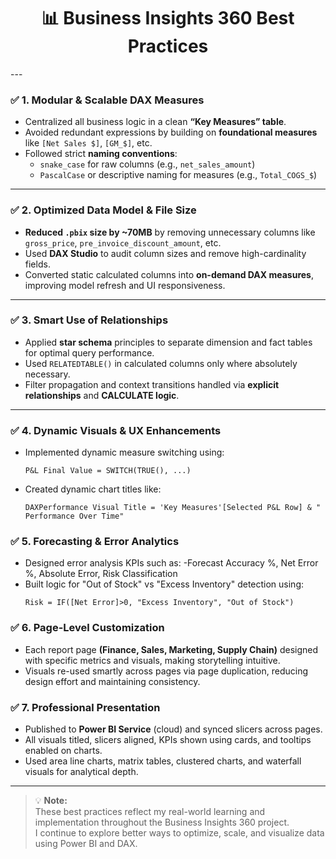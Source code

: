 <h1 align="center">📊 Business Insights 360 Best Practices </h1>
---

### ✅ 1. Modular & Scalable DAX Measures

- Centralized all business logic in a clean **“Key Measures” table**.
- Avoided redundant expressions by building on **foundational measures** like `[Net Sales $]`, `[GM_$]`, etc.
- Followed strict **naming conventions**:
  - `snake_case` for raw columns (e.g., `net_sales_amount`)
  - `PascalCase` or descriptive naming for measures (e.g., `Total_COGS_$`)

---

### ✅ 2. Optimized Data Model & File Size

- **Reduced `.pbix` size by ~70MB** by removing unnecessary columns like `gross_price`, `pre_invoice_discount_amount`, etc.
- Used **DAX Studio** to audit column sizes and remove high-cardinality fields.
- Converted static calculated columns into **on-demand DAX measures**, improving model refresh and UI responsiveness.

---

### ✅ 3. Smart Use of Relationships

- Applied **star schema** principles to separate dimension and fact tables for optimal query performance.
- Used `RELATEDTABLE()` in calculated columns only where absolutely necessary.
- Filter propagation and context transitions handled via **explicit relationships** and **CALCULATE logic**.

---

### ✅ 4. Dynamic Visuals & UX Enhancements

- Implemented dynamic measure switching using:
  ```DAX
  P&L Final Value = SWITCH(TRUE(), ...)
  ```
- Created dynamic chart titles like:
  ```DAX
  DAXPerformance Visual Title = 'Key Measures'[Selected P&L Row] & " Performance Over Time"
  ```
### ✅ 5. Forecasting & Error Analytics
- Designed error analysis KPIs such as:
  -Forecast Accuracy %, Net Error %, Absolute Error, Risk Classification
- Built logic for "Out of Stock" vs "Excess Inventory" detection using:
  ```DAX
  Risk = IF([Net Error]>0, "Excess Inventory", "Out of Stock")
  ```
### ✅ 6. Page-Level Customization
- Each report page **(Finance, Sales, Marketing, Supply Chain)** designed with specific metrics and visuals, making storytelling intuitive.
- Visuals re-used smartly across pages via page duplication, reducing design effort and maintaining consistency.

### ✅ 7. Professional Presentation
- Published to **Power BI Service** (cloud) and synced slicers across pages.
- All visuals titled, slicers aligned, KPIs shown using cards, and tooltips enabled on charts.
- Used area line charts, matrix tables, clustered charts, and waterfall visuals for analytical depth.

---

> 💡 **Note:**  
> These best practices reflect my real-world learning and implementation throughout the Business Insights 360 project.  
> I continue to explore better ways to optimize, scale, and visualize data using Power BI and DAX.

